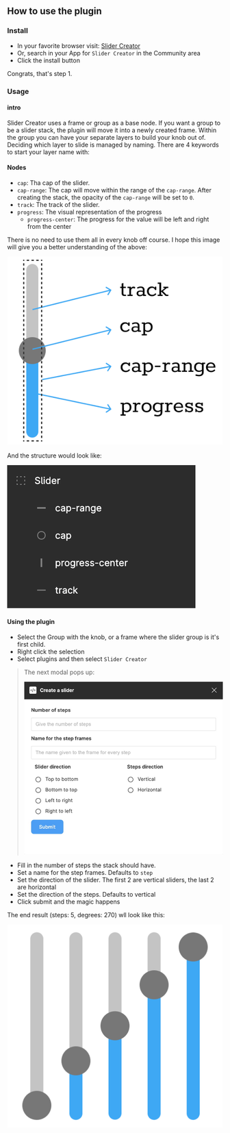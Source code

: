 ## How to use the plugin

### Install

* In your favorite browser visit: [Slider Creator](https://www.figma.com/community/plugin/1275561670400781749/Slider-Creator)
* Or, search in your App for `Slider Creator` in the Community area
* Click the install button

Congrats, that's step 1.

### Usage

#### intro

Slider Creator uses a frame or group as a base node. If you want a group to be a slider stack, the plugin will move it into a newly created frame.
Within the group you can have your separate layers to build your knob out of. Deciding which layer to slide is managed by naming. There are 4 keywords to start your layer name with:

#### Nodes

* `cap`: Tha cap of the slider.
* `cap-range`: The cap will move within the range of the `cap-range`. After creating the stack, the opacity of the `cap-range` will be set to `0`.
* `track`: The track of the slider.
* `progress`: The visual representation of the progress
    * `progress-center`: The progress for the value will be left and right from the center

There is no need to use them all in every knob off course. I hope this image will give you a better understanding of the above:

![knob settings](/assets/knob-keywords.png)

And the structure would look like:

![knob settings](/assets/slider-structure.png)

#### Using the plugin

* Select the Group with the knob, or a frame where the slider group is it's first child.
* Right click the selection
* Select plugins and then select `Slider Creator`

> The next modal pops up:
>
> ![knob settings](/assets/modal.jpg)

* Fill in the number of steps the stack should have.
* Set a name for the step frames. Defaults to `step`
* Set the direction of the slider. The first 2 are vertical sliders, the last 2 are horizontal
* Set the direction of the steps. Defaults to vertical
* Click submit and the magic happens

The end result (steps: 5, degrees: 270) wll look like this:

![knob settings](/assets/stack.png)

